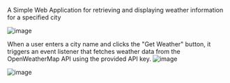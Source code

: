 A Simple Web Application for retrieving and displaying weather information for a specified city

![image](https://github.com/krishnapani/simple_weather_application/assets/113685864/d24af3f0-4c0a-47a8-b197-17192ed06d87)

When a user enters a city name and clicks the "Get Weather" button, it triggers an event listener that fetches weather data from the OpenWeatherMap API using the provided API key. 
![image](https://github.com/krishnapani/simple_weather_application/assets/113685864/aa57355f-e906-4f86-9a70-72d27a744539)


![image](https://github.com/krishnapani/simple_weather_application/assets/113685864/769da3ea-d355-4906-8417-c385dceeaf0d)
